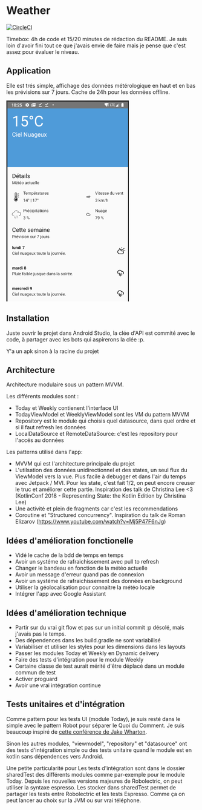 # Weather

[![CircleCI](https://circleci.com/gh/DevHugo/weather/tree/master.svg?style=svg)](https://circleci.com/gh/DevHugo/weather/tree/master)

Timebox: 4h de code et 15/20 minutes de rédaction du README.
Je suis loin d'avoir fini tout ce que j'avais envie de faire mais je pense que c'est assez pour évaluer le niveau.

## Application

Elle est trés simple, affichage des données métérologique en haut et en bas les prévisions sur 7 jours. Cache de 24h pour les données offline.

![Image de l'application](screenshoot/app.png "Title")

## Installation

Juste ouvrir le projet dans Android Studio, la clée d'API est commité avec le code, à partager avec les bots qui aspirerons la clée :p.

Y'a un apk sinon à la racine du projet

## Architecture

Architecture modulaire sous un pattern MVVM.

Les différents modules sont :
 - Today et Weekly contienent l'interface UI
 - TodayViewModel et WeeklyViewModel sont les VM du pattern MVVM
 - Repository est le module qui choisis quel datasource, dans quel ordre et si il faut refresh les données
 - LocalDataSource et RemoteDataSource: c'est les repository pour l'accés au données

Les patterns utilisé dans l'app:
 - MVVM qui est l'architecture principale du projet
 - L'utilsation des données unidirectionnel et des states, un seul flux du ViewModel vers la vue. Plus facile à debugger et dans l'air du temps avec Jetpack / MVI.
 Pour les state, c'est fait 1/2, on peut encore creuser le truc et améliorer cette partie.
 Inspiration des talk de Christina Lee <3 (KotlinConf 2018 - Representing State: the Kotlin Edition by Christina Lee)
 - Une activité et plein de fragments car c'est les recommendations
 - Coroutine et "Structured concurrency". Inspiration du talk de Roman Elizarov (https://www.youtube.com/watch?v=Mj5P47F6nJg)

## Idées d'amélioration fonctionelle

 - Vidé le cache de la bdd de temps en temps
 - Avoir un systéme de rafraichissement avec pull to refresh
 - Changer le bandeau en fonction de la météo actuelle
 - Avoir un message d'erreur quand pas de connexion
 - Avoir un systéme de rafraichissement des données en background
 - Utiliser la géolocalisation pour connaitre la météo locale
 - Intégrer l'app avec Google Assistant

## Idées d'amélioration technique

  - Partir sur du vrai git flow et pas sur un initial commit :p désolé, mais j'avais pas le temps.
  - Des dépendences dans les build.gradle ne sont variabilisé
  - Variabiliser et utiliser les styles pour les dimensions dans les layouts
  - Passer les modules Today et Weekly en Dynamic delivery
  - Faire des tests d'intégration pour le module Weekly
  - Certaine classe de test aurait mérité d'être déplacé dans un module commun de test
  - Activer proguard
  - Avoir une vrai intégration continue

## Tests unitaires et d'intégration

Comme pattern pour les tests UI (module Today), je suis resté dans le simple avec le pattern Robot pour séparer le Quoi du Comment.
Je suis beaucoup inspiré de [cette conférence de Jake Wharton](https://jakewharton.com/testing-robots/).

Sinon les autres modules, "viewmodel", "repository" et "datasource" ont des tests d'intégration simple ou des tests unitaire quand le module est en kotlin sans dépendences vers Android.

Une petite particularité pour Les tests d'intégration sont dans le dossier sharedTest des différents modules comme par-exemple pour le module Today.
Depuis les nouvelles versions majeures de Robolectric, on peut utiliser la syntaxe espresso.
Les stocker dans sharedTest permet de partager les tests entre Robolectric et les tests Espresso. Comme ça on peut lancer au choix sur la JVM ou sur vrai téléphone.